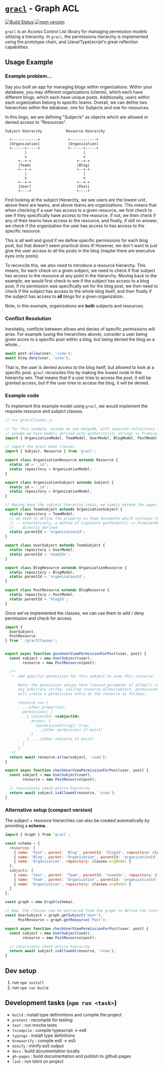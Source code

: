 # [`gracl`](https://github.com/CrossLead/gracl) - Graph ACL

[![Build Status](https://travis-ci.org/CrossLead/gracl.svg?branch=master)](https://travis-ci.org/CrossLead/gracl)
[![npm version](https://badge.fury.io/js/gracl.svg)](https://badge.fury.io/js/gracl)


  `gracl` is an Access Control List library for managing permission models utilizing a hierarchy. In `gracl`, the permissions
  hierarchy is implemented using the prototype chain, and (Java/Type)script's great reflection capabilities.

## Usage Example

### Example problem...

Say you built an app for managing blogs within organizations. Within your database, you may different organizations (clients),
which each have different blogs, which each have unique posts. Additionally, users within each organization belong to specific
teams. Overall, we can define two hierarchies within the database, one for Subjects and one for resources.

In this lingo, we are defining "Subjects" as objects which are allowed or denied access to "Resources".

```
Subject Hierarchy           Resource Hierarchy

  +------------+             +------------+
  |Organization|             |Organization|
  +------+-----+             +------+-----+
         |                          |
         v                          v
      +--+-+                     +--+-+
      |Team|                     |Blog|
      +--+-+                     +--+-+
         |                          |
         v                          v
      +--+-+                     +--+-+
      |User|                     |Post|
      +----+                     +----+
```

First looking at the subject Hierarchy, we see users are the lowest unit, above them are teams, and above teams
are organizations. This means that when checking if a user has access to a given resource, we first check to see if
they specifically have access to the resource. If not, we then check if any of their teams have access to the resource,
and finally, if still no answer, we check if the organization the user has access to has access to the specific resource.

This is all well and good if we define specific permissions for each blog post, but that doesn't seem practical does it!
However, we don't want to just give the user access to all the posts in the blog (maybe there are executive eyes only posts).

To reconcile this, we also need to introduce a resource hierarchy. This means, for each check on a given subject, we need to check
if that subject has access to the resource at any point in the hierarchy. Moving back to the example, we would first check
to see if the subject has access to a blog post, if no permission was specifically set for the blog post, we then need
to check if the subject has access to the whole blog itself, and then finally if the subject has access to __all__ blogs
for a given organization.

Note, in this example, organizations are __both__ subjects and resources.

### Conflict Resolution

Inevitably, conflicts between allows and denies of specific permissions will arise. For example (using the hierarchies above), consider a user being given acces to a specific post within a blog, but being denied the blog as a whole...

```javascript
await post.allow(user, 'view');
await blog.deny(user, 'view');
```

That is, the user is denied access to the blog itself, but allowed to look at a
specific post. `gracl` reconciles this by making the lowest node in the hierarchy win.
That means that if a user tries to access the post, it will be granted access, but
if the user tries to access the blog, it will be denied.


### Example code

To implement this example model using `gracl`, we would implement the requisite resource and subject classes.

```javascript
// =>> graclClasses.js

// for this example, assume we use mongodb, with separate collections for each entity
// assume we have models defined with getEntity(id: string) => Promise<Document> methods defined
import { OrganizationModel, TeamModel, UserModel, BlogModel, PostModel } from './models';

// import the gracl base classes
import { Subject, Resource } from 'gracl';

export class OrganizationResource extends Resource {
  static id = '_id';
  static repository = OrganizationModel;
}

export class OrganizationSubject extends Subject {
  static id = '_id';
  static repository = OrganizationModel;
}

// Moving down the subject hierarchy chain, we simply extend the upper class
export class TeamSubject extends OrganizationSubject {
  static repository = TeamModel;
  // we need to define the property on Team documents which contains the parent id(s)
  // -- alternatively, a method of signature getParents() => Promise<Resource|Subject> can be
  //    directly defined.
  static parentId = 'organizationId';
}

export class UserSubject extends TeamSubject {
  static repository = UserModel;
  static parentId = 'teamIds';
}

export class BlogResource extends OrganizationResource {
  static repository = BlogModel;
  static parentId = 'organizationId';
}

export class PostResource extends BlogResource {
  static repository = PostModel;
  static parentId = 'blogId';
}

```

Once we've implemented the classes, we can use them to add / deny permission and check for access.

```javascript
import {
  UserSubject,
  PostResource
} from './graclClasses';


export async function giveUserViewPermissionForPost(user, post) {
  const subject = new UserSubject(user),
        resource = new PostResource(post);

  /**
   *  add specific permission for this subject to view this resource.

      Note: the permission values here (second parameter of allow()) can be
      any arbitrary string. calling resource.allow(subject, permissionString)
      will create a permissions entry on the resource as follows:

      resource === {
        ...other_properties,
        permissions: [
          { subjectId: <subjectId>,
            access: {
              [permissionString]: true,
              ...(other permissions if exist)
            }
          }, ...(other subjects if exist)
        ]
      }
   */
  return await resource.allow(subject, 'view');
}

export async function checkUserViewPermissionForPost(user, post) {
  const subject = new UserSubject(user),
        resource = new PostResource(post);

  // recursively check entire hierarchy
  return await subject.isAllowed(resource, 'view');
}
```

### Alternative setup (compact version)

The subject + resource hierarchies can also be created automatically by providing a __schema__...

```javascript
import { Graph } from 'gracl';

const schema = {
  resources: [
    { name: 'Post', parent: 'Blog', parentId: 'blogId', repository: classes.postModel },
    { name: 'Blog', parent: 'Organization', parentId: 'organizationId', repository: classes.blogModel },
    { name: 'Organization', repository: classes.orgModel }
  ],
  subjects: [
    { name: 'User', parent: 'Team', parentId: 'teamIds', repository: classes.userModel },
    { name: 'Team', parent: 'Organization', parentId: 'organizationId', repository: classes.teamModel },
    { name: 'Organization', repository: classes.orgModel }
  ]
};

const graph = new Graph(schema);

// Now, the classes can be extracted from the graph to define the functions above...
const UserSubject = graph.getSubject('User'),
      PostResource = graph.getResource('Post');

export async function checkUserViewPermissionForPost(user, post) {
  const subject = new UserSubject(user),
        resource = new PostResource(post);

  // recursively check entire hierarchy
  return await subject.isAllowed(resource, 'view');
}
```

## Dev setup

  1. run `npm install`
  2. run `npm run build`

## Development tasks (`npm run <task>`)
  - `build` : install type definintions and compile the project
  - `pretest` : recompile for testing
  - `test` : run mocha tests
  - `tscompile` : compile typescript -> es6
  - `typings` : install type definitions
  - `browserify` : compile es6 -> es5
  - `minify` : minify es5 output
  - `docs` : build documentation locally
  - `gh-pages` : build documentation and publish to github pages
  - `lint` : run tslint on project
